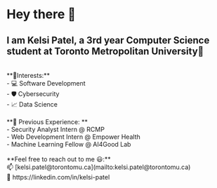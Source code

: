 # Hey there 👋

<!--
**KelsiP/KelsiP** is a ✨ _special_ ✨ repository because its `README.md` (this file) appears on your GitHub profile.

Here are some ideas to get you started:

- 🔭 I’m currently working on ...
- 🌱 I’m currently learning ...
- 👯 I’m looking to collaborate on ...
- 🤔 I’m looking for help with ...
- 💬 Ask me about ...
- 📫 How to reach me: ...
- 😄 Pronouns: ...
- ⚡ Fun fact: ...
-->

##  I am Kelsi Patel, a 3rd year Computer Science student at Toronto Metropolitan University🎒 
<br>
**🤝Interests:** <br>
  -  💻 Software Development <br>
  -  🛡️ Cybersecurity <br>
  -  📈 Data Science <br>
<br>
**💼 Previous Experience: ** <br>
  -  Security Analyst Intern @ RCMP <br>
  -  Web Development Intern @ Empower Health <br>
  -  Machine Learning Fellow @ AI4Good Lab <br>
<br>
**Feel free to reach out to me 😃:** <br>
📫 [kelsi.patel@torontomu.ca](mailto:kelsi.patel@torontomu.ca) <br>
👩  https://linkedin.com/in/kelsi-patel <br>
